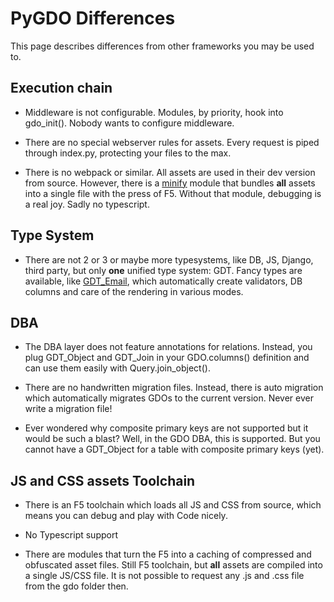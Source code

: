 # PyGDO Differences

This page describes differences from other frameworks you may be used to.


## Execution chain

- Middleware is not configurable. Modules, by priority, hook into gdo_init().
  Nobody wants to configure middleware.

- There are no special webserver rules for assets.
  Every request is piped through index.py, protecting your files to the max.

- There is no webpack or similar. All assets are used in their dev version from source.
  However, there is a [minify](https://github.com/gizmore/pygdo-minifier) module
  that bundles **all** assets into a single file with the press of F5.
  Without that module, debugging is a real joy. Sadly no typescript.


## Type System

- There are not 2 or 3 or maybe more typesystems, like DB, JS, Django, third party,
  but only **one** unified type system: GDT.
  Fancy types are available, like [GDT_Email](../gdo/mail/GDT_Email.py), which
  automatically create validators, DB columns and care of the rendering in various modes.


## DBA

- The DBA layer does not feature annotations for relations.
  Instead, you plug GDT_Object and GDT_Join in your GDO.columns() definition
  and can use them easily with Query.join_object().

- There are no handwritten migration files.
  Instead, there is auto migration which automatically migrates GDOs to the current version.
  Never ever write a migration file!

- Ever wondered why composite primary keys are not supported but it would be such a blast?
  Well, in the GDO DBA, this is supported.
  But you cannot have a GDT_Object for a table with composite primary keys (yet).


## JS and CSS assets Toolchain

- There is an F5 toolchain which loads all JS and CSS from source,
  which means you can debug and play with Code nicely.

- No Typescript support

- There are modules that turn the F5 into a caching of compressed and obfuscated asset files.
  Still F5 toolchain, but **all** assets are compiled into a single JS/CSS file.
  It is not possible to request any .js and .css file from the gdo folder then.
